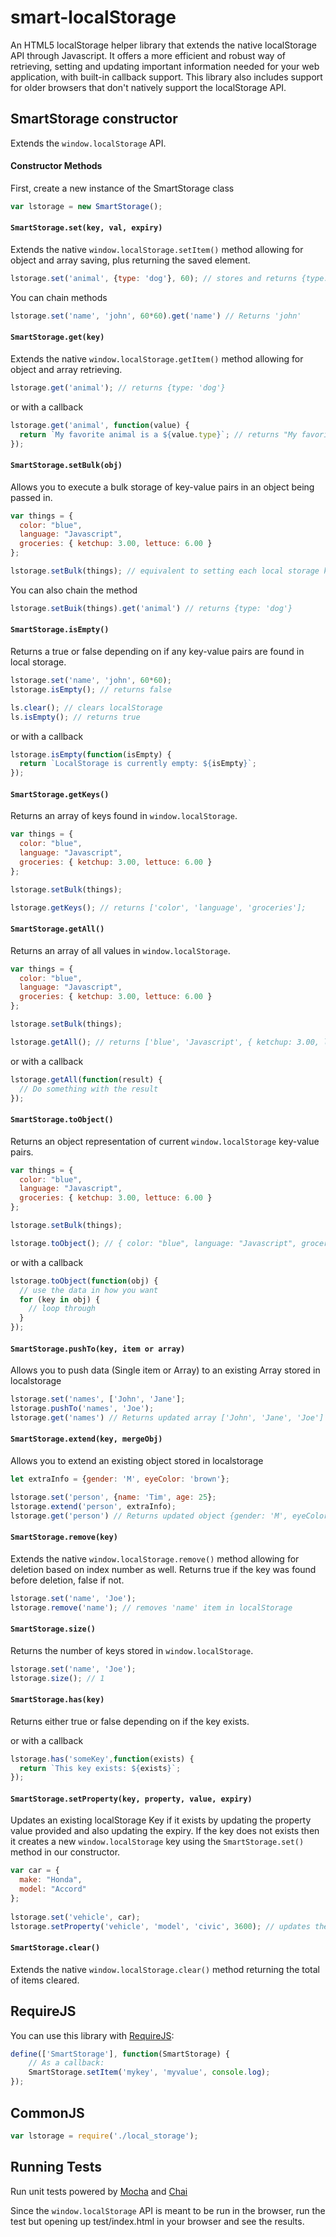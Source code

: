 # smart-localStorage

An HTML5 localStorage helper library that extends the native localStorage API through Javascript. It offers a more efficient and robust way of retrieving, setting and updating important information needed for your web application, with built-in callback support. This library also includes support for older browsers that don't natively support the localStorage API.


## SmartStorage constructor

Extends the `window.localStorage` API.

#### Constructor Methods

First, create a  new instance of the SmartStorage class

```js
var lstorage = new SmartStorage();
```

#### `SmartStorage.set(key, val, expiry)`

Extends the native `window.localStorage.setItem()` method allowing for object and array saving, plus returning the saved element.

```js
lstorage.set('animal', {type: 'dog'}, 60); // stores and returns {type: 'dog'} (that expires in 60 seconds)
```
You can chain methods
```js
lstorage.set('name', 'john', 60*60).get('name') // Returns 'john'
```

#### `SmartStorage.get(key)`

Extends the native `window.localStorage.getItem()` method allowing for object and array retrieving.

```js
lstorage.get('animal'); // returns {type: 'dog'}
```
or with a callback
```js
lstorage.get('animal', function(value) {
  return `My favorite animal is a ${value.type}`; // returns "My favorite animal is a dog"
});
```

#### `SmartStorage.setBulk(obj)`

Allows you to execute a bulk storage of key-value pairs in an object being passed in.

```js
var things = {
  color: "blue",
  language: "Javascript",
  groceries: { ketchup: 3.00, lettuce: 6.00 }
};

lstorage.setBulk(things); // equivalent to setting each local storage key to corresponding value individually
```
You can also chain the method
```js
lstorage.setBuik(things).get('animal') // returns {type: 'dog'}
```

#### `SmartStorage.isEmpty()`

Returns a true or false depending on if any key-value pairs are found in local storage.

```js
lstorage.set('name', 'john', 60*60);
lstorage.isEmpty(); // returns false

ls.clear(); // clears localStorage
ls.isEmpty(); // returns true
```
or with a callback
```js
lstorage.isEmpty(function(isEmpty) {
  return `LocalStorage is currently empty: ${isEmpty}`;
});
```

#### `SmartStorage.getKeys()`

Returns an array of keys found in `window.localStorage`.

```js
var things = {
  color: "blue",
  language: "Javascript",
  groceries: { ketchup: 3.00, lettuce: 6.00 }
};

lstorage.setBulk(things);

lstorage.getKeys(); // returns ['color', 'language', 'groceries'];
```

#### `SmartStorage.getAll()`

Returns an array of all values in `window.localStorage`.

```js
var things = {
  color: "blue",
  language: "Javascript",
  groceries: { ketchup: 3.00, lettuce: 6.00 }
};

lstorage.setBulk(things);

lstorage.getAll(); // returns ['blue', 'Javascript', { ketchup: 3.00, lettuce: 6.00 }];
```
or with a callback
```js
lstorage.getAll(function(result) {
  // Do something with the result
});
```

#### `SmartStorage.toObject()`

Returns an object representation of current `window.localStorage` key-value pairs.

```js
var things = {
  color: "blue",
  language: "Javascript",
  groceries: { ketchup: 3.00, lettuce: 6.00 }
};

lstorage.setBulk(things);

lstorage.toObject(); // { color: "blue", language: "Javascript", groceries: { ketchup: 3.00, lettuce: 6.00 }}
```
or with a callback
```js
lstorage.toObject(function(obj) {
  // use the data in how you want
  for (key in obj) {
    // loop through
  }
});
```

#### `SmartStorage.pushTo(key, item or array)`

Allows you to push data (Single item or Array) to an existing Array stored in localstorage

```js
lstorage.set('names', ['John', 'Jane'];
lstorage.pushTo('names', 'Joe');
lstorage.get('names') // Returns updated array ['John', 'Jane', 'Joe']
```

#### `SmartStorage.extend(key, mergeObj)`

Allows you to extend an existing object stored in localstorage 

```js
let extraInfo = {gender: 'M', eyeColor: 'brown'};

lstorage.set('person', {name: 'Tim', age: 25};
lstorage.extend('person', extraInfo);
lstorage.get('person') // Returns updated object {gender: 'M', eyeColor: 'brown', gender: 'M', eyeColor: 'brown'}
```

#### `SmartStorage.remove(key)`

Extends the native `window.localStorage.remove()` method allowing for deletion based on index number as well. Returns true if the key was found before deletion, false if not.

```js
lstorage.set('name', 'Joe');
lstorage.remove('name'); // removes 'name' item in localStorage
```

#### `SmartStorage.size()`

Returns the number of keys stored in `window.localStorage`.

```js
lstorage.set('name', 'Joe');
lstorage.size(); // 1
```

#### `SmartStorage.has(key)`

Returns either true or false depending on if the key exists.

or with a callback
```js
lstorage.has('someKey',function(exists) {
  return `This key exists: ${exists}`;
});
```

#### `SmartStorage.setProperty(key, property, value, expiry)`

Updates an existing localStorage Key if it exists by updating the property value provided and also updating the expiry. If the key does not exists then it creates a new `window.localStorage` key using the `SmartStorage.set()` method in our constructor.

```js
var car = {
  make: "Honda",
  model: "Accord"
};
  
lstorage.set('vehicle', car);
lstorage.setProperty('vehicle', 'model', 'civic', 3600); // updates the 'vehicle' key-value object from a model of Accord to Civic
```

#### `SmartStorage.clear()`

Extends the native `window.localStorage.clear()` method returning the total of items cleared.

## RequireJS

You can use this library with [RequireJS](http://requirejs.org/):

```javascript
define(['SmartStorage'], function(SmartStorage) {
    // As a callback:
    SmartStorage.setItem('mykey', 'myvalue', console.log);
});
```

## CommonJS


```javascript
var lstorage = require('./local_storage');
```

## Running Tests

Run unit tests powered by [Mocha](https://github.com/mochajs/mocha/) and [Chai](https://github.com/chaijs/chai/)


Since the `window.localStorage` API is meant to be run in the browser, run the test but opening up test/index.html in your browser and see the results.
